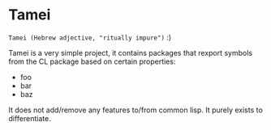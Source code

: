 # Tamei

`Tamei (Hebrew adjective, "ritually impure")` :)

Tamei is a very simple project, it contains packages that rexport symbols from the CL package based on certain properties:

- foo
- bar
- baz

It does not add/remove any features to/from common lisp. It purely exists to differentiate.
